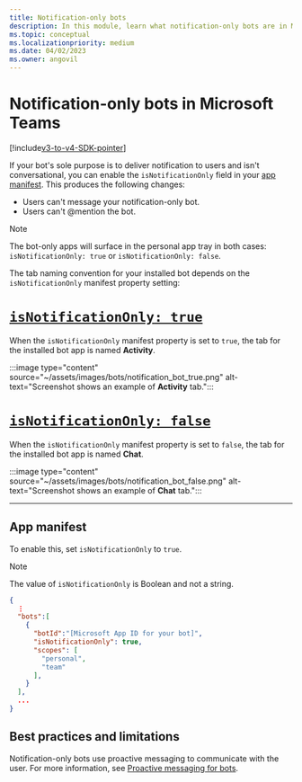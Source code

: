 ```yaml
---
title: Notification-only bots
description: In this module, learn what notification-only bots are in Microsoft Teams, app manifest and its best practices and limitations.
ms.topic: conceptual
ms.localizationpriority: medium
ms.date: 04/02/2023
ms.owner: angovil
---
```

# Notification-only bots in Microsoft Teams

[!include[v3-to-v4-SDK-pointer](~/includes/v3-to-v4-pointer-bots.md)]

If your bot's sole purpose is to deliver notification to users and isn't conversational, you can enable the `isNotificationOnly` field in your [app manifest](../schema/manifest-schema.md#bots). This produces the following changes:

* Users can't message your notification-only bot.
* Users can't @mention the bot.

> [!NOTE]
> The bot-only apps will surface in the personal app tray in both cases: `isNotificationOnly: true` or `isNotificationOnly: false`.

The tab naming convention for your installed bot depends on the `isNotificationOnly` manifest property setting:

# [`isNotificationOnly: true`](#tab/true)

When the `isNotificationOnly` manifest property is set to `true`, the tab for the installed bot app is named **Activity**.

:::image type="content" source="~/assets/images/bots/notification_bot_true.png" alt-text="Screenshot shows an example of **Activity** tab.":::

# [`isNotificationOnly: false`](#tab/false)

When the `isNotificationOnly` manifest property is set to `false`, the tab for the installed bot app is named **Chat**.

:::image type="content" source="~/assets/images/bots/notification_bot_false.png" alt-text="Screenshot shows an example of **Chat** tab.":::

---

## App manifest

To enable this, set `isNotificationOnly` to `true`.

> [!NOTE]
> The value of `isNotificationOnly` is Boolean and not a string.

```json
{
  ⋮
  "bots":[
    {
      "botId":"[Microsoft App ID for your bot]",
      "isNotificationOnly": true,
      "scopes": [
        "personal",
        "team"
      ],
    }
  ],
  ...
}
```

## Best practices and limitations

Notification-only bots use proactive messaging to communicate with the user. For more information, see [Proactive messaging for bots](~/resources/bot-v3/bot-conversations/bots-conv-proactive.md).
